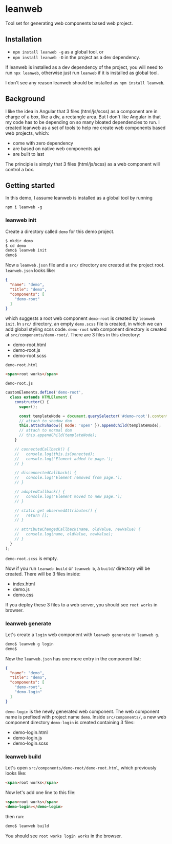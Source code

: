 # leanweb
Tool set for generating web components based web project.

## Installation

* `npm install leanweb -g` as a global tool, or
* `npm install leanweb -D` in the project as a dev dependency.

If leanweb is installed as a dev dependency of the project, you will need to
run `npx leanweb`, otherwise just run `leanweb` if it is installed as global
tool.

I don't see any reason leanweb should be installed as `npm install leanweb`.

## Background

I like the idea in Angular that 3 files (html/js/scss) as a component are in
charge of a box, like a div, a rectangle area. But I don't like Angular in that
my code has to be depending on so many bloated dependencies to run. I created
leanweb as a set of tools to help me create web components based web projects,
which:
* come with zero dependency
* are based on native web components api
* are built to last

The principle is simply that 3 files (html/js/scss) as a web component will
control a box.

## Getting started

In this demo, I assume leanweb is installed as a global tool by running
```
npm i leanweb -g
```

### leanweb init

Create a directory called `demo` for this demo project.
```bash
$ mkdir demo
$ cd demo
demo$ leanweb init
demo$
```

Now a `leanweb.json` file and a `src/` directory are created at the project
root. `leanweb.json` looks like:
```json
{
  "name": "demo",
  "title": "demo",
  "components": [
    "demo-root"
  ]
}
```
which suggests a root web component `demo-root` is created by `leanweb init`.
In `src/` directory, an empty `demo.scss` file is created, in which we can add
global styling scss code. `demo-root` web component directory is created at
`src/components/demo-root/`. There are 3 files in this directory:

* demo-root.html
* demo-root.js
* demo-root.scss 

`demo-root.html`
```html
<span>root works</span>
```

`demo-root.js`
```javascript
customElements.define('demo-root',
  class extends HTMLElement {
    constructor() {
      super();

      const templateNode = document.querySelector('#demo-root').content.cloneNode(true);
      // attach to shadow dom
      this.attachShadow({ mode: 'open' }).appendChild(templateNode);
      // attach to normal dom
      // this.appendChild(templateNode);
    }

    // connectedCallback() {
    //   console.log(this.isConnected);
    //   console.log('Element added to page.');
    // }

    // disconnectedCallback() {
    //   console.log('Element removed from page.');
    // }

    // adoptedCallback() {
    //   console.log('Element moved to new page.');
    // }

    // static get observedAttributes() {
    //   return [];
    // }

    // attributeChangedCallback(name, oldValue, newValue) {
    //   console.log(name, oldValue, newValue);
    // }
  }
);
```

`demo-root.scss` is empty.

Now if you run `leanweb build` or `leanweb b`, a `build/` directory will be
created. There will be 3 files inside:
* index.html
* demo.js
* demo.css

If you deploy these 3 files to a web server, you should see `root works` in
browser.

### leanweb generate

Let's create a `login` web component with `leanweb generate` or `leanweb g`.
```bash
demo$ leanweb g login
demo$
```

Now the `leanweb.json` has one more entry in the component list:
```json
{
  "name": "demo",
  "title": "demo",
  "components": [
    "demo-root",
    "demo-login"
  ]
}
```
`demo-login` is the newly generated web component. The web component name is
prefixed with project name `demo`. Inside `src/components/`, a new web 
component directory `demo-login` is created containing 3 files:
* demo-login.html
* demo-login.js
* demo-login.scss

### leanweb build

Let's open `src/components/demo-root/demo-root.html`, which previously looks 
like:
```html
<span>root works</span>
```

Now let's add one line to this file:
```html
<span>root works</span>
<demo-login></demo-login>
```

then run:
```bash
demo$ leanweb build
```

You should see `root works login works` in the browser.